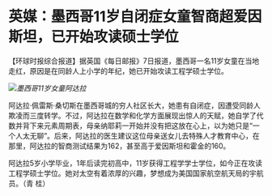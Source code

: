 # 英媒：墨西哥11岁自闭症女童智商超爱因斯坦，已开始攻读硕士学位

【环球时报综合报道】据英国《每日邮报》7日报道，墨西哥一名11岁女童在当地走红，原因是在同龄人上小学的年纪，她已开始攻读工程学硕士学位。

![](https://inews.gtimg.com/om_bt/OMBrUKndXFtLJuIGOqb8VLOZQxoLlIQ3XmrRXbk3dBjdgAA/1000)_墨西哥11岁女童阿达拉_

阿达拉·佩雷斯·桑切斯在墨西哥城的穷人社区长大，她患有自闭症，因遭受同龄人欺凌而三度转学。不过，阿达拉在数学和化学方面展现出惊人的天赋，她自学了代数并背下来元素周期表，母亲纳耶莉一开始并没有把这放在心上，以为她只是“一个人太无聊”。后来，阿达拉的医生建议这位母亲送女儿去特殊人才教育中心，在那里，阿达拉的智商测试结果为162，甚至高于爱因斯坦和霍金的160。

阿达拉5岁小学毕业，1年后读完初高中，11岁获得工程学学士学位，如今正在攻读工程学硕士学位。她对太空有着浓厚的兴趣，梦想成为美国国家航空航天局的宇航员。（青
桂）

